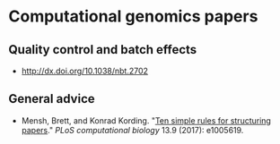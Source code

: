 # Computational genomics papers

## Quality control and batch effects

 - http://dx.doi.org/10.1038/nbt.2702

## General advice

 - Mensh, Brett, and Konrad Kording. "[Ten simple rules for structuring papers](https://doi.org/10.1371/journal.pcbi.1005830)." _PLoS computational biology_ 13.9 (2017): e1005619.

<!--stackedit_data:
eyJoaXN0b3J5IjpbLTYyNjczNzQ3OSwtMTQxMDE2MDU0OSwtMT
UwMjEyMzUyNl19
-->
